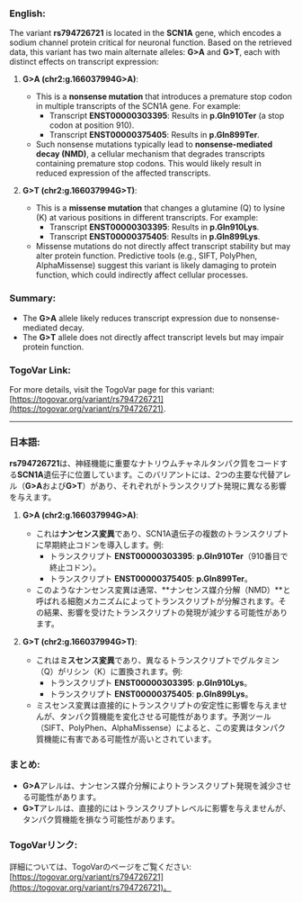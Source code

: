 ### English:
The variant **rs794726721** is located in the **SCN1A** gene, which encodes a sodium channel protein critical for neuronal function. Based on the retrieved data, this variant has two main alternate alleles: **G>A** and **G>T**, each with distinct effects on transcript expression:

1. **G>A (chr2:g.166037994G>A)**:
   - This is a **nonsense mutation** that introduces a premature stop codon in multiple transcripts of the SCN1A gene. For example:
     - Transcript **ENST00000303395**: Results in **p.Gln910Ter** (a stop codon at position 910).
     - Transcript **ENST00000375405**: Results in **p.Gln899Ter**.
   - Such nonsense mutations typically lead to **nonsense-mediated decay (NMD)**, a cellular mechanism that degrades transcripts containing premature stop codons. This would likely result in reduced expression of the affected transcripts.

2. **G>T (chr2:g.166037994G>T)**:
   - This is a **missense mutation** that changes a glutamine (Q) to lysine (K) at various positions in different transcripts. For example:
     - Transcript **ENST00000303395**: Results in **p.Gln910Lys**.
     - Transcript **ENST00000375405**: Results in **p.Gln899Lys**.
   - Missense mutations do not directly affect transcript stability but may alter protein function. Predictive tools (e.g., SIFT, PolyPhen, AlphaMissense) suggest this variant is likely damaging to protein function, which could indirectly affect cellular processes.

### Summary:
- The **G>A** allele likely reduces transcript expression due to nonsense-mediated decay.
- The **G>T** allele does not directly affect transcript levels but may impair protein function.

### TogoVar Link:
For more details, visit the TogoVar page for this variant: [https://togovar.org/variant/rs794726721](https://togovar.org/variant/rs794726721).

---

### 日本語:
**rs794726721**は、神経機能に重要なナトリウムチャネルタンパク質をコードする**SCN1A**遺伝子に位置しています。このバリアントには、2つの主要な代替アレル（**G>A**および**G>T**）があり、それぞれがトランスクリプト発現に異なる影響を与えます。

1. **G>A (chr2:g.166037994G>A)**:
   - これは**ナンセンス変異**であり、SCN1A遺伝子の複数のトランスクリプトに早期終止コドンを導入します。例:
     - トランスクリプト **ENST00000303395**: **p.Gln910Ter**（910番目で終止コドン）。
     - トランスクリプト **ENST00000375405**: **p.Gln899Ter**。
   - このようなナンセンス変異は通常、**ナンセンス媒介分解（NMD）**と呼ばれる細胞メカニズムによってトランスクリプトが分解されます。その結果、影響を受けたトランスクリプトの発現が減少する可能性があります。

2. **G>T (chr2:g.166037994G>T)**:
   - これは**ミスセンス変異**であり、異なるトランスクリプトでグルタミン（Q）がリシン（K）に置換されます。例:
     - トランスクリプト **ENST00000303395**: **p.Gln910Lys**。
     - トランスクリプト **ENST00000375405**: **p.Gln899Lys**。
   - ミスセンス変異は直接的にトランスクリプトの安定性に影響を与えませんが、タンパク質機能を変化させる可能性があります。予測ツール（SIFT、PolyPhen、AlphaMissense）によると、この変異はタンパク質機能に有害である可能性が高いとされています。

### まとめ:
- **G>A**アレルは、ナンセンス媒介分解によりトランスクリプト発現を減少させる可能性があります。
- **G>T**アレルは、直接的にはトランスクリプトレベルに影響を与えませんが、タンパク質機能を損なう可能性があります。

### TogoVarリンク:
詳細については、TogoVarのページをご覧ください: [https://togovar.org/variant/rs794726721](https://togovar.org/variant/rs794726721)。